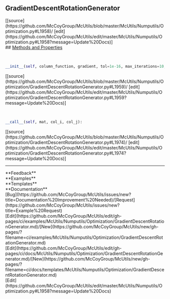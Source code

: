 ## <a id="McUtils.McUtils.Numputils.Optimization.GradientDescentRotationGenerator">GradientDescentRotationGenerator</a> 

<div class="docs-source-link" markdown="1">
[[source](https://github.com/McCoyGroup/McUtils/blob/master/McUtils/Numputils/Optimization.py#L1958)/
[edit](https://github.com/McCoyGroup/McUtils/edit/master/McUtils/Numputils/Optimization.py#L1958?message=Update%20Docs)]
</div>









<div class="collapsible-section">
 <div class="collapsible-section collapsible-section-header" markdown="1">
## <a class="collapse-link" data-toggle="collapse" href="#methods" markdown="1"> Methods and Properties</a> <a class="float-right" data-toggle="collapse" href="#methods"><i class="fa fa-chevron-down"></i></a>
 </div>
 <div class="collapsible-section collapsible-section-body collapse show" id="methods" markdown="1">
 
<a id="McUtils.McUtils.Numputils.Optimization.GradientDescentRotationGenerator.__init__" class="docs-object-method">&nbsp;</a> 
```python
__init__(self, column_function, gradient, tol=1e-16, max_iterations=10, damping_parameter=0.9, damping_exponent=1.1, restart_interval=3): 
```
<div class="docs-source-link" markdown="1">
[[source](https://github.com/McCoyGroup/McUtils/blob/master/McUtils/Numputils/Optimization/GradientDescentRotationGenerator.py#L1959)/
[edit](https://github.com/McCoyGroup/McUtils/edit/master/McUtils/Numputils/Optimization/GradientDescentRotationGenerator.py#L1959?message=Update%20Docs)]
</div>


<a id="McUtils.McUtils.Numputils.Optimization.GradientDescentRotationGenerator.__call__" class="docs-object-method">&nbsp;</a> 
```python
__call__(self, mat, col_i, col_j): 
```
<div class="docs-source-link" markdown="1">
[[source](https://github.com/McCoyGroup/McUtils/blob/master/McUtils/Numputils/Optimization/GradientDescentRotationGenerator.py#L1974)/
[edit](https://github.com/McCoyGroup/McUtils/edit/master/McUtils/Numputils/Optimization/GradientDescentRotationGenerator.py#L1974?message=Update%20Docs)]
</div>
 </div>
</div>












---


<div markdown="1" class="text-secondary">
<div class="container">
  <div class="row">
   <div class="col" markdown="1">
**Feedback**   
</div>
   <div class="col" markdown="1">
**Examples**   
</div>
   <div class="col" markdown="1">
**Templates**   
</div>
   <div class="col" markdown="1">
**Documentation**   
</div>
   <div class="col" markdown="1">
   
</div>
   <div class="col" markdown="1">
   
</div>
   <div class="col" markdown="1">
   
</div>
</div>
  <div class="row">
   <div class="col" markdown="1">
[Bug](https://github.com/McCoyGroup/McUtils/issues/new?title=Documentation%20Improvement%20Needed)/[Request](https://github.com/McCoyGroup/McUtils/issues/new?title=Example%20Request)   
</div>
   <div class="col" markdown="1">
[Edit](https://github.com/McCoyGroup/McUtils/edit/gh-pages/ci/examples/McUtils/Numputils/Optimization/GradientDescentRotationGenerator.md)/[New](https://github.com/McCoyGroup/McUtils/new/gh-pages/?filename=ci/examples/McUtils/Numputils/Optimization/GradientDescentRotationGenerator.md)   
</div>
   <div class="col" markdown="1">
[Edit](https://github.com/McCoyGroup/McUtils/edit/gh-pages/ci/docs/McUtils/Numputils/Optimization/GradientDescentRotationGenerator.md)/[New](https://github.com/McCoyGroup/McUtils/new/gh-pages/?filename=ci/docs/templates/McUtils/Numputils/Optimization/GradientDescentRotationGenerator.md)   
</div>
   <div class="col" markdown="1">
[Edit](https://github.com/McCoyGroup/McUtils/edit/master/McUtils/Numputils/Optimization.py#L1958?message=Update%20Docs)   
</div>
   <div class="col" markdown="1">
   
</div>
   <div class="col" markdown="1">
   
</div>
   <div class="col" markdown="1">
   
</div>
</div>
</div>
</div>